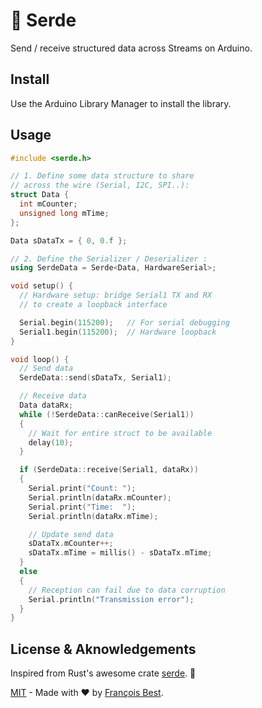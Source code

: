 # 📡 Serde

Send / receive structured data across Streams on Arduino.

## Install

Use the Arduino Library Manager to install the library.

## Usage

```cpp
#include <serde.h>

// 1. Define some data structure to share
// across the wire (Serial, I2C, SPI..):
struct Data {
  int mCounter;
  unsigned long mTime;
};

Data sDataTx = { 0, 0.f };

// 2. Define the Serializer / Deserializer :
using SerdeData = Serde<Data, HardwareSerial>;

void setup() {
  // Hardware setup: bridge Serial1 TX and RX
  // to create a loopback interface

  Serial.begin(115200);   // For serial debugging
  Serial1.begin(115200);  // Hardware loopback
}

void loop() {
  // Send data
  SerdeData::send(sDataTx, Serial1);

  // Receive data
  Data dataRx;
  while (!SerdeData::canReceive(Serial1))
  {
    // Wait for entire struct to be available
    delay(10);
  }

  if (SerdeData::receive(Serial1, dataRx))
  {
    Serial.print("Count: ");
    Serial.println(dataRx.mCounter);
    Serial.print("Time:  ");
    Serial.println(dataRx.mTime);

    // Update send data
    sDataTx.mCounter++;
    sDataTx.mTime = millis() - sDataTx.mTime;
  }
  else
  {
    // Reception can fail due to data corruption
    Serial.println("Transmission error");
  }
}
```

## License & Aknowledgements

Inspired from Rust's awesome crate [serde](https://crates.io/crates/serde). 🦀

[MIT](https://github.com/47ng/typescript-library-starter/blob/master/LICENSE) - Made with ❤️ by [François Best](https://francoisbest.com).
